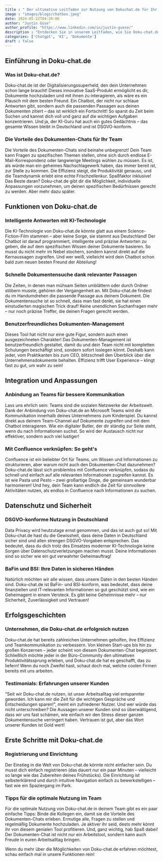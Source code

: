 ```yaml
---
title : " Der ultimative Leitfaden zur Nutzung von Dokuchat.de für Ihr Team"
image : "images/blogs/chatbox.jpeg"
date: 2024-05-22T04:29:06
author: "Justin Güse"
author_profile: "https://www.linkedin.com/in/justin-guese/"
description : "Entdecken Sie in unserem Leitfaden, wie Sie Doku-chat.de optimal für Ihr Team nutzen! Effiziente Dokumentenverwaltung, Chatbot-Integration und individuelle Anpassungen warten auf Sie."
categories: ['Chatgpt', 'KI', 'Dokumente']
draft : false
---
```


## Einführung in Doku-chat.de  

### Was ist Doku-chat.de?  

Doku-chat.de ist der Digitalisierungssuperheld, den dein Unternehmen schon lange braucht! Dieses innovative SaaS-Produkt ermöglicht es dir, Dokumente hochzuladen und mit ihnen zu interagieren, als wäre es ein Plausch mit dem besten Freund. Ein Chatbot, der nicht nur schlaue Antworten gibt, sondern auch die passenden Passagen aus deinen Dokumenten zitiert – das ist wirklich ein Fortschritt! So sparst du Zeit beim Suchen und kannst dich voll und ganz auf die wichtigen Aufgaben konzentrieren. Und ja, der KI-Guru hat auch ein gutes Gedächtnis – das gesamte Wissen bleibt in Deutschland und ist DSGVO-konform. 

### Die Vorteile des Dokumenten-Chats für Ihr Team  

Die Vorteile des Dokumenten-Chats sind beinahe unbegrenzt! Dein Team kann Fragen zu spezifischen Themen stellen, ohne sich durch endlose E-Mail-Korrespondenz oder langwierige Meetings wühlen zu müssen. Es ist, als würde man ein geheimes Nachschlagewerk haben, das immer bereit ist, zur Stelle zu kommen. Die Effizienz steigt, die Produktivität genauso, und die Teamdynamik erlebt eine echte Frischzellenkur. Spaßfaktor inklusive! Das Beste daran? Doku-chat.de gibt dir die Möglichkeit, individuelle Anpassungen vorzunehmen, um deinen spezifischen Bedürfnissen gerecht zu werden. Aber mehr dazu später.

## Funktionen von Doku-chat.de  

### Intelligente Antworten mit KI-Technologie  

Die KI-Technologie von Doku-chat.de könnte glatt aus einem Science-Fiction-Film stammen – aber keine Sorge, sie stammt aus Deutschland! Der Chatbot ist darauf programmiert, intelligente und präzise Antworten zu geben, die auf dem spezifischen Wissen deiner Dokumente basieren. So musst du nicht mehr im Nebel stochern, sondern kannst direkt auf die Kernaussagen zugreifen. Und wer weiß, vielleicht wird dein Chatbot schon bald zum neuen besten Freund der Abteilung!

### Schnelle Dokumentensuche dank relevanter Passagen  

Die Zeiten, in denen man mühsam Seiten umblättern oder durch Ordner stöbern musste, gehören der Vergangenheit an. Mit Doku-chat.de findest du im Handumdrehen die passende Passage aus deinem Dokument. Die Dokumentensuche ist so schnell, dass man fast denkt, sie hat einen einstudierten magischen Trick drauf! Keine unendlichen Suchanfragen mehr – nur noch präzise Treffer, die deinen Fragen gerecht werden. 

### Benutzerfreundliches Dokumenten-Management  

Dieses Tool hat nicht nur eine gute Figur, sondern auch einen ausgezeichneten Charakter! Das Dokumenten-Management ist benutzerfreundlich gestaltet, damit du und dein Team nicht mit kompletten Schulungen beschäftigt sind, sondern sofort loslegen könnt. Deshalb kann jeder, vom Praktikanten bis zum CEO, blitzschnell den Überblick über die Unternehmensdokumente behalten. Effizienz trifft User Experience – klingt fast zu gut, um wahr zu sein!

## Integration und Anpassungen  

### Anbindung an Teams für bessere Kommunikation  

Lass uns ehrlich sein: Teams sind die sozialen Netzwerke der Arbeitswelt. Dank der Anbindung von Doku-chat.de an Microsoft Teams wird die Kommunikation innerhalb deines Unternehmens zum Kinderspiel. Du kannst direkt aus deinem Team-Channel auf Dokumente zugreifen und mit dem Chatbot interagieren. Wie ein digitaler Butler, der dir ständig zur Seite steht, wenn du nach Informationen suchst. So wird der Austausch nicht nur effektiver, sondern auch viel lustiger!

### Mit Confluence verknüpfen: So geht's  

Confluence ist ein beliebter Ort für Teams, um Wissen und Informationen zu strukturieren, aber warum nicht auch den Dokumenten-Chat dazunehmen? Doku-chat.de lässt sich problemlos mit Confluence verknüpfen, sodass du schnell und einfach auf alle relevanten Informationen zugreifen kannst. Es ist wie Pasta und Pesto – zwei großartige Dinge, die gemeinsam wunderbar harmonieren! Und hey, dein Team kann endlich die Zeit für sinnvollere Aktivitäten nutzen, als endlos in Confluence nach Informationen zu suchen.

## Datenschutz und Sicherheit  

### DSGVO-konforme Nutzung in Deutschland  

Data Privacy wird heutzutage ernst genommen, und das ist auch gut so! Mit Doku-chat.de hast du die Gewissheit, dass deine Daten in Deutschland sicher sind und allen strengen DSGVO-Vorgaben entsprechen. Das bedeutet, dass du dich trotz des Einsatzes moderner KI-Technologie keine Sorgen über Datenschutzverletzungen machen musst. Deine Informationen sind so sicher wie ein gut verwahrter Geheimauftrag!

### BaFin und BSI: Ihre Daten in sicheren Händen  

Natürlich möchten wir alle wissen, dass unsere Daten in den besten Händen sind. Doku-chat.de ist BaFin- und BSI-konform, was bedeutet, dass deine finanziellen und IT-relevanten Informationen so gut geschützt sind, wie ein Geheimagent in einem Versteck. Es gibt keine Geheimnisse mehr – nur Sicherheit, Zuverlässigkeit und Vertrauen!

## Erfolgsgeschichten  

### Unternehmen, die Doku-chat.de erfolgreich nutzen  

Doku-chat.de hat bereits zahlreichen Unternehmen geholfen, ihre Effizienz und Teamkommunikation zu verbessern. Von kleinen Start-ups bis hin zu großen Konzernen – jeder scheint von diesem Dokumenten-Chat begeistert. Schließlich möchte jeder in der Büro-Community den ultimativen Produktivitätssprung erleben, und Doku-chat.de hat es geschafft, das zu liefern! Wenn du noch Zweifel hast, schaut doch mal, welche coolen Firmen bereits mit uns arbeiten.

### Testimonials: Erfahrungen unserer Kunden  

"Seit wir Doku-chat.de nutzen, ist unser Arbeitsalltag viel entspannter geworden. Ich kann mir die Zeit für die wichtigen Gespräche und Entscheidungen sparen!", meint ein zufriedener Nutzer. Und wer würde das nicht unterschreiben? Die Aussagen unserer Kunden sind so überwältigend, dass wir uns fast schämen, wie einfach wir den Stress dieser ganzen Dokumentensuche verringert haben. Vertrauen ist gut, aber das Wort unserer Kunden ist Gold wert!

## Erste Schritte mit Doku-chat.de  

### Registrierung und Einrichtung  

Der Einstieg in die Welt von Doku-chat.de könnte nicht einfacher sein. Du musst dich einfach registrieren (das dauert nur ein paar Minuten – vielleicht so lange wie das Zubereiten deines Frühstücks). Die Einrichtung ist selbsterklärend und durch intuitive Navigation einfach zu bewerkstelligen – fast wie ein Spaziergang im Park. 

### Tipps für die optimale Nutzung im Team  

Für die optimale Nutzung von Doku-chat.de in deinem Team gibt es ein paar einfache Tipps: Binde die Kollegen ein, damit sie die Vorteile des Dokumenten-Chats erleben. Ermutige alle, Fragen zu stellen und regelmäßig Dokumente hochzuladen. Je aktiver ihr seid, desto mehr könnt ihr von diesem genialen Tool profitieren. Und, ganz wichtig, hab Spaß dabei! Der Dokumenten-Chat ist nicht nur ein Arbeitstool, sondern kann auch Freude in euren Arbeitsalltag bringen. 

Wenn du mehr über die Möglichkeiten von Doku-chat.de erfahren möchtest, schau einfach mal in unsere Funktionen rein!